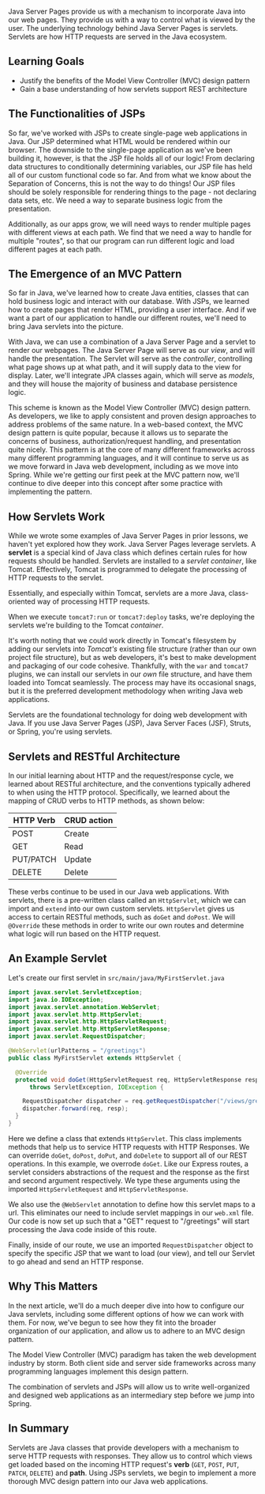 Java Server Pages provide us with a mechanism to incorporate Java into our web pages. They provide us with a way to control what is viewed by the user.
The underlying technology behind Java Server Pages is servlets.
Servlets are how HTTP requests are served in the Java ecosystem.

## Learning Goals

- Justify the benefits of the Model View Controller (MVC) design pattern
- Gain a base understanding of how servlets support REST architecture

## The Functionalities of JSPs

So far, we've worked with JSPs to create single-page web applications in Java. Our JSP determined what HTML would be rendered within our browser. The downside to the single-page application as we've been building it, however, is that the JSP file holds all of our logic! From declaring data structures to conditionally determining variables, our JSP file has held all of our custom functional code so far. And from what we know about the Separation of Concerns, this is not the way to do things! Our JSP files should be solely responsible for rendering things to the page - not declaring data sets, etc. We need a way to separate business logic from the presentation.

Additionally, as our apps grow, we will need ways to render multiple pages with different views at each path. We find that we need a way to handle for multiple "routes", so that our program can run different logic and load different pages at each path.

## The Emergence of an MVC Pattern

So far in Java, we've learned how to create Java entities, classes that can hold business logic and interact with our database. With JSPs, we learned how to create pages that render HTML, providing a user interface. And if we want a part of our application to handle our different routes, we'll need to bring Java servlets into the picture.

With Java, we can use a combination of a Java Server Page and a servlet to render our webpages. The Java Server Page will serve as our _view_, and will handle the presentation. The Servlet will serve as the _controller_, controlling what page shows up at what path, and it will supply data to the view for display. Later, we'll integrate JPA classes again, which will serve as _models_, and they will house the majority of business and database persistence logic.

This scheme is known as the Model View Controller (MVC) design pattern. As developers, we like to apply consistent and proven design approaches to address problems of the same nature. In a web-based context, the MVC design pattern is quite popular, because it allows us to separate the concerns of business, authorization/request handling, and presentation quite nicely. This pattern is at the core of many different frameworks across many different programming languages, and it will continue to serve us as we move forward in Java web development, including as we move into Spring. While we're getting our first peek at the MVC pattern now, we'll continue to dive deeper into this concept after some practice with implementing the pattern.

## How Servlets Work

While we wrote some examples of Java Server Pages in prior lessons, we haven't yet explored how they work. Java Server Pages leverage servlets. A **servlet** is a special kind of Java class which defines certain rules for how requests should be handled. Servlets are installed to a _servlet container_, like Tomcat. Effectively, Tomcat is programmed to delegate the processing of HTTP requests to the servlet.

Essentially, and especially within Tomcat, servlets are a more Java, class-oriented way of processing HTTP requests.

When we execute `tomcat7:run` or `tomcat7:deploy` tasks, we're deploying the servlets we're building to the Tomcat _container_.

It's worth noting that we could work directly in Tomcat's filesystem by adding our servlets into _Tomcat's_ existing file structure (rather than our own project file structure), but as web developers, it's best to make development and packaging of our code cohesive. Thankfully, with the `war` and `tomcat7` plugins, we can install our servlets in our _own_ file structure, and have them loaded into Tomcat seamlessly. The process may have its occasional snags, but it is the preferred development methodology when writing Java web applications.

Servlets are the foundational technology for doing web development with Java. If you use Java Server Pages (JSP), Java Server Faces (JSF), Struts, or Spring, you're using servlets.

## Servlets and RESTful Architecture

In our initial learning about HTTP and the request/response cycle, we learned about RESTful architecture, and the conventions typically adhered to when using the HTTP protocol. Specifically, we learned about the mapping of CRUD verbs to HTTP methods, as shown below:

| HTTP Verb | CRUD action|
| --------- | ---------- |
| POST      | Create     |
| GET       | Read       |
| PUT/PATCH | Update     |
| DELETE    | Delete     |

These verbs continue to be used in our Java web applications. With servlets, there is a pre-written class called an `HttpServlet`, which we can import and `extend` into our own custom servlets. `HttpServlet` gives us access to certain RESTful methods, such as `doGet` and `doPost`. We will `@Override` these methods in order to write our own routes and determine what logic will run based on the HTTP request.

## An Example Servlet

Let's create our first servlet in `src/main/java/MyFirstServlet.java`

```java
import javax.servlet.ServletException;
import java.io.IOException;
import javax.servlet.annotation.WebServlet;
import javax.servlet.http.HttpServlet;
import javax.servlet.http.HttpServletRequest;
import javax.servlet.http.HttpServletResponse;
import javax.servlet.RequestDispatcher;

@WebServlet(urlPatterns = "/greetings")
public class MyFirstServlet extends HttpServlet {

  @Override
  protected void doGet(HttpServletRequest req, HttpServletResponse resp)
      throws ServletException, IOException {

    RequestDispatcher dispatcher = req.getRequestDispatcher("/views/greetings/index.jsp");
    dispatcher.forward(req, resp);
  }
}
```

Here we define a class that extends `HttpServlet`. This class implements methods that help us to service HTTP requests with HTTP Responses. We can override `doGet`, `doPost`, `doPut`, and `doDelete` to support all of our REST operations. In this example, we overrode `doGet`. Like our Express routes, a servlet considers abstractions of the request and the response as the first and second argument respectively. We type these arguments using the imported `HttpServletRequest` and `HttpServletResponse`.

We also use the `@WebServlet` annotation to define how this servlet maps to a url. This eliminates our need to include servlet mappings in our `web.xml` file. Our code is now set up such that a "GET" request to "/greetings" will start processing the Java code inside of this route.

Finally, inside of our route, we use an imported `RequestDispatcher` object to specify the specific JSP that we want to load (our view), and tell our Servlet to go ahead and send an HTTP response.


## Why This Matters

In the next article, we'll do a much deeper dive into how to configure our Java servlets, including some different options of how we can work with them. For now, we've begun to see how they fit into the broader organization of our application, and allow us to adhere to an MVC design pattern.

The Model View Controller (MVC) paradigm has taken the web development industry by storm. Both client side and server side frameworks across many programming languages implement this design pattern.

The combination of servlets and JSPs will allow us to write well-organized and designed web applications as an intermediary step before we jump into Spring.

## In Summary

Servlets are Java classes that provide developers with a mechanism to serve HTTP requests with responses. They allow us to control which views get loaded based on the incoming HTTP request's **verb** (`GET`, `POST`, `PUT`, `PATCH`, `DELETE`) and **path**. Using JSPs servlets, we begin to implement a more thorough MVC design pattern into our Java web applications.
